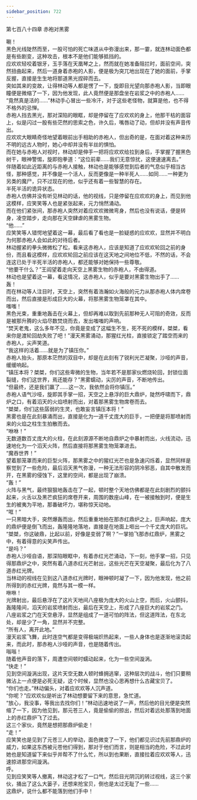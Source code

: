 ```yaml
---
sidebar_position: 722
---
```

 第七百八十四章 赤袍对黑雾


唰！  
黑色光线陡然而至，一股可怕的死亡味道从中弥漫出来，那一霎，就连林动面色都是有些剧变，这种攻击，根本不是他们能够抵挡的。  
应欢欢轻咬着银牙，玉手落在天凰琴之上，然而就在她准备阻拦时，面前空间，突然扭曲起来，然后一道身着赤袍的人影，便是极为突兀地出现在了她的面前，手掌反握，直接是生生地将那道黑光捏碎而去。  
突如其来的变故，让得林动等人都是愣了一下，旋即目光望向那赤袍人影，当即眼瞳便是微缩了一下，因为他发现，此人竟然便是那盘坐在岩浆之中的赤袍人……  
“竟然真是活的……”林动手心冒出一些冷汗，对于这些老怪物，就算是他，也不得不格外的忌惮。  
赤袍人挡去黑光，那对深陷的眼眶，却是停留在了应欢欢的身上，他那干枯的面容上，似是闪过一股有些茫然的思索之色，许久后，嘴唇动了动，但却并没有声音传出。  
应欢欢大眼睛奇怪地望着眼前出手相助的赤袍人，但出奇的是，在面对着这种来历不明的远古人物时，她心中却并没有半丝的惧怕。  
而在她与赤袍人对视时，林动却是伸手一把将应欢欢给拉到身后，手掌握了握黑色树干，眼神警惕，旋即抱拳道：“这位前辈……我们无意惊扰，这便速速离去。”  
伴随着如此近距离的与赤袍人接触，林动也是能够感觉到后者的气息似乎相当古怪，那种感觉，并不像是一个活人，反而更像是一种半死人……如同……一种更为另类的魔尸，只不过现在的他，似乎还有着一些智慧的存在。  
半死半活的诡异状态。  
赤袍人仿佛并没有听见林动的话，他的视线，只是停留在应欢欢的身上，而见到他这模样，应笑笑等人也是紧张起来，元力悄然涌动。  
而在他们紧张间，那赤袍人突然对着应欢欢微微弯身，然后也没有说话，便是转身，凌空踏步，走向那在天空肆虐的黑雾生物。  
“他……”  
应笑笑等人错愕地望着这一幕，最后看了看也是一脸疑惑的应欢欢，显然并不明白为何那赤袍人会如此的对待后者。  
林动握紧的拳头微微松了松，看来这赤袍人，应该是知道了应欢欢轮回之前的身份，而且看这模样，应欢欢轮回之前应该在这天地之间地位不低，不然的话，不会连这已处于半死半活的赤袍人，都还能够对她保持一些尊敬。  
“他要干什么？”王阎望着走向天空上黑雾生物的赤袍人，不由得道。  
林动也是望着这一幕，看这情况，这赤袍人，似乎是要对黑雾生物出手了……  
轰！  
而在林动等人注目时，天空上，突然有着浩瀚如火海般的元力从那赤袍人体内席卷而出，然后直接是形成巨大的火幕，将那黑雾生物笼罩在其中。  
嗤嗤！  
黑色光束，重重地轰击在火幕上，但却再难以取到先前那种无人可阻的奇效，反而是被那升腾的火焰尽数焚烧而去，发出嗤嗤的声响。  
“焚天老鬼，这么多年不见，你竟是变成了这幅生不生，死不死的模样，桀桀，看来你是渡轮回劫失败了吧！”漫天黑雾涌动，那猩红光柱，直接锁定了踏空而来的赤袍人，尖声笑道。  
“我这样的活着……就是为了镇压你。”  
赤袍人抬头，那原本茫然的双目中，却是在此刻有了锐利光芒凝聚，沙哑的声音，缓缓响起。  
“镇压本将？桀桀，你们这些卑微的生物，当年若不是那家伙燃烧轮回，封锁位面裂缝，你们这世界，焉还能存？”黑雾蠕动，尖厉的声音，不断地传出。  
“但最终，还是我们赢了……这一次，我依然会将你镇压。”  
赤袍人语气沙哑，旋即其手掌一招，天空之上悬浮的巨大鼎炉，陡然呼啸而下，鼎炉之口，有着滔天的火焰喷射而出，对着那黑雾生物席卷而去。  
“桀桀，你们这些孱弱的生灵，也敢妄言镇压本将！”  
黑雾也是在此刻暴涌而出，直接是化为一道千丈庞大的巨手，一把便是将那喷射而来的火焰之柱生生拍散而去。  
“咻咻！”  
无数道数百丈庞大的火柱，在此刻源源不断地自鼎炉之中暴射而出，火线流动，迅速地化为一个滔天火阵，然后直接将那黑雾生物笼罩进去。  
“魔吞世界！”  
望着那笼罩而来的巨型火阵，那黑雾之中的猩红光芒也是急速闪烁着，显然同样是察觉到了一些危险，最后滔天黑气弥漫，一种无法形容的阴冷邪恶，自其中散发而开，在黑雾的侵蚀下，这里的空间，都是出现了崩溃。  
“轰！”  
火阵与黑气，最终狠狠地轰击在了一起，顿时整个天地仿佛都是在此刻剧烈的颤抖起来，火舌以及黑芒疯狂的席卷开来，周围的数座山峰，在一被接触到时，便是生生的被夷为平地，那番破坏力，堪称惊天动地。  
“哐！”  
一只黑暗大手，突然爆轰而出，然后重重地拍在那赤红鼎炉之上，巨声响起，庞大的鼎炉便是倒飞而出，轰隆隆地落地，直接是在地面上咂出一个千丈庞大的巨坑。  
“桀桀，你这破鼎，比起以前，好像是变弱了啊？”一掌拍飞那赤红鼎炉，黑雾之中，有着得意的尖笑声传出。  
“是吗？”  
赤袍人沙哑自语，那深陷眼眶中，有着赤红光芒涌动，下一刻，他手掌一招，只见得那鼎炉之中，突然有着八道赤红光芒射出，这些光芒在天空凝聚，最后化为了八道赤红光牌。  
当林动的视线在见到这八道赤红光牌时，眼神顿时凝了一下，因为他发现，他之前所得到的赤红光牌，竟然与其一模一样。  
咻咻！  
光牌射出，最后悬浮在了这片天地间八座极为庞大的火山上空，而后，火山颤抖，轰隆隆间，滔天的岩浆喷射而出，最后在天空上，形成了八座巨大的岩浆之门。  
八座岩浆之门在天空悬浮，显然是组成了一道可怕的阵法，但这道阵法，在东北处，却是少了一角，显然并不完整。  
“所有人，离开此地。”  
漫天岩浆飞舞，此时连空气都是变得极端炽热起来，一些人身体也是逐渐地滚烫起来，而此时，那赤袍人沙哑的声音，也是随着传出。  
嗡嗡！  
随着他声音的落下，周遭空间顿时蠕动起来，化为一些空间漩涡。  
“快走！”  
见到空间漩涡出现，这片天空无数人顿时蜂拥逃窜，这种层次的战斗，他们只要稍微沾上一点便是必死无疑，这个时候，显然也没心思再想什么古藏宝贝了。  
“你们也走。”林动偏头，对着应欢欢等人沉声道。  
“你呢？”应欢欢似是听出了林动想要留下来的意思，急忙道。  
“放心，我没事，等我出去找你们！”林动迅速地说了一声，然后他的目光便是突然缩了一下，因为他见到，那元苍三人，竟是偷偷的掠出，然后对着远处那落到地面上的赤红鼎炉飞了过去。  
这三个家伙，竟然是想把那鼎炉偷走！  
“走！”  
应笑笑也是见到了元苍三人的举动，面色微变了一下，他们都见识过先前那鼎炉的威力，如果这东西被元苍他们得到，那对于他们而言，则是相当的危险，不过此时她也是知道留下来似乎并帮不了什么忙，所以到也果断，直接拉着应欢欢等人，迅速掠进那空间漩涡。  
呼。  
见到应笑笑等人撤离，林动这才松了一口气，然后目光阴沉的转过视线，这三个家伙，捅出了这么大篓子，还想来抢宝贝，倒也是太过无耻了一些……  
这鼎炉，说什么都不能落到他们手中！  
  
  
